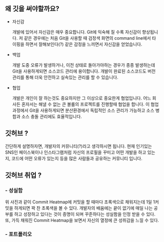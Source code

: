 ## 왜 깃을 써야할까요?

- 자신감

  개발에 있어서 자신감은 매우 중요합니다. Git에 익숙해 질 수록 자신감이 향상됩니다. 저 같은 경우에는 처음 Git을 사용할 때 검정색 화면의 command line에서 타이핑을 하면서 잘해보인다(?) 같은 감정을 느끼면서 자신감을 얻었습니다.

- 백업

  개발 도중 오류가 발생하거나, 이전 상태로 돌아가야하는 경우가 종종 발생하는데 Git을 사용하게되면 소스코드 관리에 용이합니다. 개발이 완료된 소스코드도 버전 관리를 통해 더욱 안전하고 실속있는 관리를 할 수 있습니다.

- 협업

  개발은 개인이 잘 하는것도 중요하지만 그 이상으로 중요한게 협업입니다. 어느 회사든 혼자서는 해낼 수 없는 큰 볼륨의 프로젝트를 진행할때 협업을 합니다. 이 협업 과정에서 Git을 사용하게되면 분산환경에서 독립적인 소스 관리가 가능하고 소스 병합과 소스 충돌 관리에도 효율적입니다.



## 깃허브 ?

간단하게 설명하자면, 개발자의 커뮤니티(?)라고 생각하시면 됩니다. 현재 인기있는 SNS인 페이스북이나 인스타그램처럼 자신의 프로필을 꾸미고 어떤 개발을 하고 있는지, 코드에 어떤 오류가 있는지 등을 많은 사람들과 공유하는 커뮤니티 입니다.


## 깃허브 취업 ?

### - 성실함

위 사진과 같이 Commit Heatmap에 커밋을 할 때마다 초록색으로 채워지는데 1일 1커밋을 하게되면 꽉 찬 초록색을 볼 수 있다. 개발자의 배움에는 끝이 없기에 매일 나는 공부를 하고 성장하고 있다는 것이 증명이 되며 꾸준하다는 성실함을 인정 받을 수 있다. 또, 가득 채워진 Commit Heatmap을 보면서 자신의 열정에 큰 성취감을 느낄 수 있다.

### - 포트폴리오
